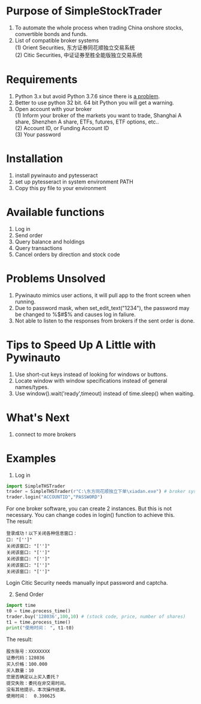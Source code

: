 # Purpose of SimpleStockTrader  
1. To automate the whole process when trading China onshore stocks, convertible bonds and funds.  
2. List of compatible broker systems  
    (1) Orient Securities, 东方证券同花顺独立交易系统  
    (2) Citic Securities, 中证证券至胜全能版独立交易系统
# Requirements  
1. Python 3.x but avoid Python 3.7.6 since there is [a problem](https://github.com/pywinauto/pywinauto/issues/867).   
2. Better to use python 32 bit. 64 bit Python you will get a warning.  
3. Open account with your broker  
    (1) Inform your broker of the markets you want to trade, Shanghai A share, Shenzhen A share, ETFs, futures, ETF options, etc..    
    (2) Account ID, or Funding Account ID  
    (3) Your password  
# Installation  
1. install pywinauto and pytesseract  
2. set up pytesseract in system environment PATH  
3. Copy this py file to your environment  
# Available functions  
1. Log in  
2. Send order  
3. Query balance and holdings  
4. Query transactions  
5. Cancel orders by direction and stock code  

# Problems Unsolved  
1. Pywinauto mimics user actions, it will pull app to the front screen when running.  
2. Due to password mask, when set_edit_text("1234"), the password may be changed to %$#$% 
and causes log in faliure.  
3. Not able to listen to the responses from brokers if the sent order is done.  

# Tips to Speed Up A Little with Pywinauto  
1. Use short-cut keys instead of looking for windows or buttons.  
2. Locate window with window specifications instead of general names/types.  
3. Use window().wait('ready',timeout) instead of time.sleep() when waiting. 

# What's Next  
1. connect to more brokers  

# Examples
1. Log in 
```python
import SimpleTHSTrader
trader = SimpleTHSTrader(r"C:\东方同花顺独立下单\xiadan.exe") # broker system address
trader.login("ACCOUNTID","PASSWORD")
```
For one broker software, you can create 2 instances. But this is not necessary. You can change codes in 
login() function to achieve this.        
The result:
```shell script
登录成功！以下关闭各种信息窗口：
口: "['']" 
关闭该窗口: "['']" 
关闭该窗口: "['']" 
关闭该窗口: "['']" 
关闭该窗口: "['']" 
关闭该窗口: "['']" 
```
Login Citic Security needs manually input password and captcha. 

2. Send Order
````python
import time
t0 = time.process_time()
trader.buy('128036',100,10) # (stock code, price, number of shares)
t1 = time.process_time()
print("使用时间： ", t1-t0)
````
The result:
````shell script
股东账号：XXXXXXXX
证券代码：128036
买入价格：100.000
买入数量：10
您是否确定以上买入委托？
提交失败：委托在非交易时间。
没有其他提示，本次操作结束。
使用时间：  0.390625
````




